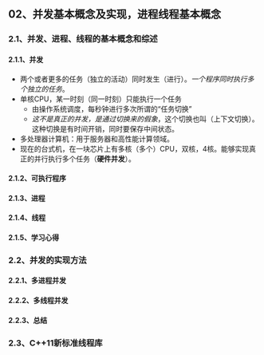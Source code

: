 ## 02、并发基本概念及实现，进程线程基本概念

### 2.1、并发、进程、线程的基本概念和综述

#### 2.1.1、并发

+ 两个或者更多的任务（独立的活动）同时发生（进行）。*一个程序同时执行多个独立的任务*。
+ 单核CPU，某一时刻（同一时刻）只能执行一个任务
  + 由操作系统调度，每秒钟进行多次所谓的“任务切换”
  + *这不是真正的并发，是通过切换来的假象*，这个切换也叫（上下文切换）。这种切换是有时间开销，同时要保存中间状态。
+ 多处理器计算机：用于服务器和高性能计算领域。
+ 现在的台式机，在一块芯片上有多核（多个）CPU，双核，4核。能够实现真正的并行执行多个任务（**硬件并发**）。

#### 2.1.2、可执行程序

#### 2.1.3、进程

#### 2.1.4、线程

#### 2.1.5、学习心得

### 2.2、并发的实现方法

#### 2.2.1、多进程并发

#### 2.2.2、多线程并发

#### 2.2.3、总结

### 2.3、C++11新标准线程库